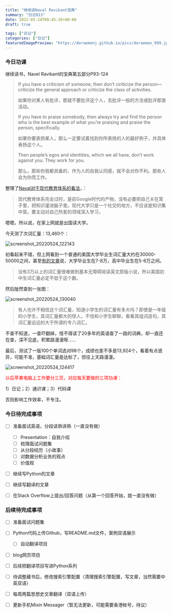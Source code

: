 ```yaml
---
title: "继续读Naval Ravikant宝典"
summary: "日记013"
date: 2022-05-24T09:45:26+08:00
draft: true

tags: ["日记"]
categories: ["日记"]
featuredImagePreview: "https://doraemonj.github.io/pics/doraemon_999.jpeg"
---
```


### 今日功课

继续读书，Navel Ravikant的宝典第五部分P93-124

>   If you have a criticism of someone, then don’t ciriticize the person—criticize the general approach or criticize the class of activities.
>
>   如果你对某人有批评，那就不要批评这个人，去批评一般的方法或批评那类活动。
>
>   If you have to praise somebody, then always try and find the person who is the best example of what you’re praising and praise the person, specifically. 
>
>   如果你要表扬某人，那么一定要试着找到你所表扬的人的最好例子，并具体表扬这个人。
>
>   Then people’s egos and identities, which we all have, don’t work against you. They work for you.
>
>   那么，那些你我都具备的、作为人的自我认同感，就不会对你不利。那些人会为你而工作。



整理了[Naval对于现代教育体系的看法](https://doraemonj.github.io/navel_ravikant_current_educational_system/)，：

>   现代教育体系完全过时，是前Google时代的产物，没有必要把自己关在笼子里，把知识灌进脑子里。现代大学只是一个社交的地方，不应该是知识集中营。要主动对自己热爱的领域深入学习，

嗯嗯，所以说，在家上网就是出国读大学。

今天测了次词汇量：13,460个：

![screenshot_20220524_122143](https://doraemonj.github.io/pics/screenshot_20220524_122143.png)

初看起来不错，但上网看到一个普通的美国大学毕业生词汇量大约在30000-50000之间，甚至[有的文章](https://wukong.toutiao.com/question/6561543374099185927/#:~:text=1%2D%E9%9D%9E%E5%AD%A6%E6%9C%AF%E8%AF%8D%E6%B1%87%EF%BC%8C%E5%BE%88,%E6%AF%95%E4%B8%9A%E7%94%9F%EF%BC%8C35000%E6%88%96%E4%BB%A5%E4%B8%8A%E3%80%82)说，大学毕业生在7-8万，高中毕业生在5-6万之间。

>   没有3万以上的词汇量很难做到基本无障碍阅读英文原版小说，所以美国初中生词汇量必定不低于这个数。

然后陡然查到一张图：

![screenshot_20220524_130040](https://doraemonj.github.io/pics/screenshot_20220524_130040.png)

>   有人也许不相信这个词汇量，知道小学生的词汇量有多大吗？即使是一年级的小学生，其词汇量都大的惊人，不信和小学生聊聊，看看其组词造句，其词汇量远远的大于所谓的专八词汇。

不查不知道，一查吓翻掉，怪不得读了20多年的英语查了一路的词典，却一直还在查，深不见底，积累路漫漫呀……

最后，测试了一版100个单词选对98个，成绩也差不多是13,924个，看着有点诡异，可能不准，基础词汇量是达标了，但往上天路漫漫。

![screenshot_20220524_124417](https://doraemonj.github.io/pics/screenshot_20220524_124417.png)

<font color='red'>以后苹果电脑上工作要分三页，对应每天要做的三项功课：</font>

1）日记；2）通识课；3）代码课

否则影响工作效率，不专注。



### 今日待完成事项

-   [ ] 准备面试英语，分段读熟讲熟（一直没有做）

    -   [ ] Presentation：自我介绍
    -   [ ] 梳理面试问题集
    -   [ ] 从分段经历（小故事）
    -   [ ] 对数据分析业务的观点
    -   [ ] 价值观
-   [ ] 继续写Python的文章
-   [ ] 继续写翻译的文章
-   [ ] 在Stack Overflow上提出/回答问题（从第一个回答开始，就一直没有做）


### 后续待完成事项

-   [ ] 准备面试问题集
-   [ ] Python代码上传Github，写README.md文件，案例双语展示

    -   [ ] 自动翻译项目
-   [ ] blog网页项目
-   [ ] 后续把翻译项目写进Python系列

-   [ ] 待调整藏书后，修改搜索引擎配置（清理搜索引擎配置，写文章，当然需要中英双语）
-   [ ] 每周两篇思想史文章翻译（双语上传）

-   [ ] 更新手机Mixin Messager（暂无法更新，可能需要香港帐号，待议）
